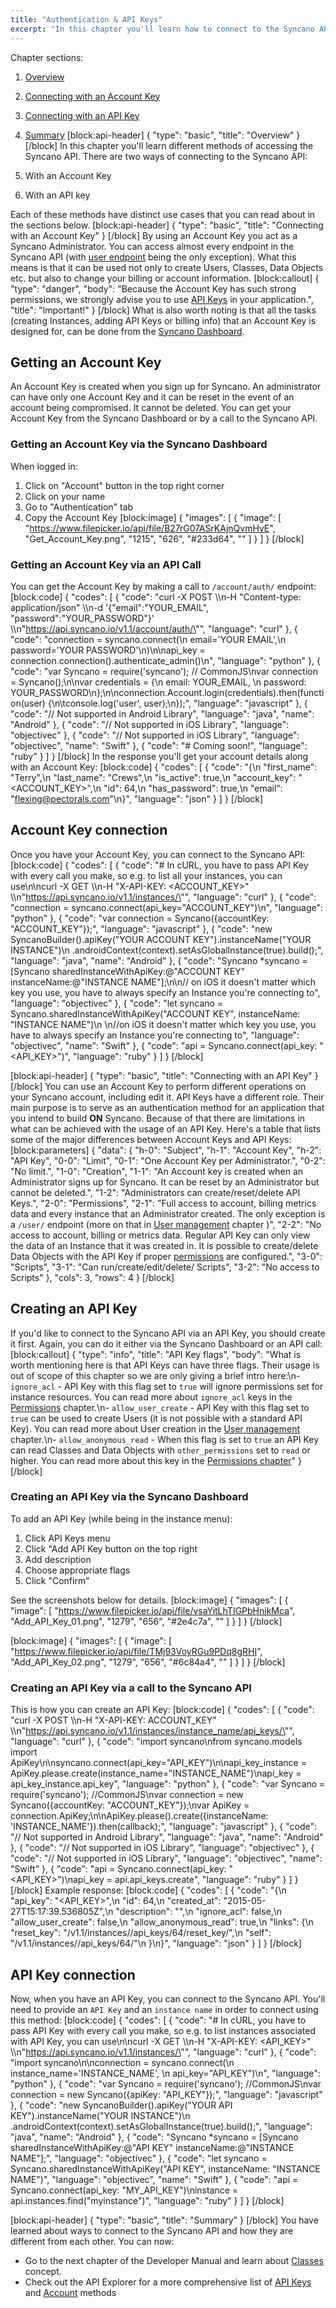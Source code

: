 ```yaml
---
title: "Authentication & API Keys"
excerpt: "In this chapter you'll learn how to connect to the Syncano API with:\n- An Account Key\n- An API Key\n\nWe will also show what's the difference between Account Keys and API Keys."
---
```

Chapter sections:
1. [Overview](#overview)
2. [Connecting with an Account Key](#connecting-with-an-account-key)
3. [Connecting with an API Key ](#connecting-with-an-api-key)
4. [Summary](#summary) 
[block:api-header]
{
  "type": "basic",
  "title": "Overview"
}
[/block]
In this chapter you'll learn different methods of accessing the Syncano API. There are two ways of connecting to the Syncano API:

1. With an Account Key
2. With an API key

Each of these methods have distinct use cases that you can read about in the sections below.
[block:api-header]
{
  "type": "basic",
  "title": "Connecting with an Account Key"
}
[/block]
By using an Account Key you act as a Syncano Administrator. You can access almost every endpoint in the Syncano API (with [user endpoint](user-management#section-user-endpoint) being the only exception). What this means is that it can be used not only to create Users, Classes, Data Objects etc. but also to change your billing or account information. 
[block:callout]
{
  "type": "danger",
  "body": "Because the Account Key has such strong permissions, we strongly advise you to use [API Keys](#connecting-with-an-api-key) in your application.",
  "title": "Important!"
}
[/block]
What is also worth noting is that all the tasks (creating Instances, adding API Keys or billing info) that an Account Key is designed for, can be done from the [Syncano Dashboard](https://dashboard.syncano.io).

## Getting an Account Key
An Account Key is created when you sign up for Syncano. An administrator can have only one Account Key and it can be reset in the event of an account being compromised. It cannot be deleted. You can get your Account Key from the Syncano Dashboard or by a call to the Syncano API.

### Getting an Account Key via the Syncano Dashboard
When logged in:
1. Click on "Account" button in the top right corner
2. Click on your name
3. Go to "Authentication" tab
4. Copy the Account Key 
[block:image]
{
  "images": [
    {
      "image": [
        "https://www.filepicker.io/api/file/B27rG07ASrKAjnQvmHyE",
        "Get_Account_Key.png",
        "1215",
        "626",
        "#233d64",
        ""
      ]
    }
  ]
}
[/block]
### Getting an Account Key via an API Call
You can get the Account Key by making a call to `/account/auth/` endpoint:
[block:code]
{
  "codes": [
    {
      "code": "curl -X POST \\\n-H \"Content-type: application/json\" \\\n-d '{\"email\":\"YOUR_EMAIL\", \"password\":\"YOUR_PASSWORD\"}' \\\n\"https://api.syncano.io/v1.1/account/auth/\"",
      "language": "curl"
    },
    {
      "code": "connection = syncano.connect(\n    email='YOUR EMAIL',\n    password='YOUR PASSWORD'\n)\n\napi_key = connection.connection().authenticate_admin()\n",
      "language": "python"
    },
    {
      "code": "var Syncano = require('syncano');  // CommonJS\nvar connection = Syncano();\n\nvar credentials = {\n  email: YOUR_EMAIL, \n  password: YOUR_PASSWORD\n};\n\nconnection.Account.login(credentials).then(function(user) {\n\tconsole.log('user', user);\n});",
      "language": "javascript"
    },
    {
      "code": "// Not supported in Android Library",
      "language": "java",
      "name": "Android"
    },
    {
      "code": "// Not supported in iOS Library",
      "language": "objectivec"
    },
    {
      "code": "// Not supported in iOS Library",
      "language": "objectivec",
      "name": "Swift"
    },
    {
      "code": "# Coming soon!",
      "language": "ruby"
    }
  ]
}
[/block]
In the response you'll get your account details along with an Account Key:
[block:code]
{
  "codes": [
    {
      "code": "{\n    \"first_name\": \"Terry\",\n    \"last_name\": \"Crews\",\n    \"is_active\": true,\n    \"account_key\": \"<ACCOUNT_KEY>\",\n    \"id\": 64,\n    \"has_password\": true,\n    \"email\": \"flexing@pectorals.com\"\n}",
      "language": "json"
    }
  ]
}
[/block]
## Account Key connection
Once you have your Account Key, you can connect to the Syncano API:
[block:code]
{
  "codes": [
    {
      "code": "# In cURL, you have to pass API Key with every call you make, so e.g. to list all your instances, you can use\n\ncurl -X GET \\\n-H \"X-API-KEY: <ACCOUNT_KEY>\" \\\n\"https://api.syncano.io/v1.1/instances/\"",
      "language": "curl"
    },
    {
      "code": "connection = syncano.connect(api_key=\"ACCOUNT_KEY\")\n",
      "language": "python"
    },
    {
      "code": "var connection = Syncano({accountKey: \"ACCOUNT_KEY\"});",
      "language": "javascript"
    },
    {
      "code": "new SyncanoBuilder().apiKey(\"YOUR ACCOUNT KEY\").instanceName(\"YOUR INSTANCE\")\n     .androidContext(context).setAsGlobalInstance(true).build();",
      "language": "java",
      "name": "Android"
    },
    {
      "code": "Syncano *syncano = [Syncano sharedInstanceWithApiKey:@\"ACCOUNT KEY\" instanceName:@\"INSTANCE NAME\"];\n\n// on iOS it doesn't matter which key you use, you have to always specify an Instance you're connecting to",
      "language": "objectivec"
    },
    {
      "code": "let syncano = Syncano.sharedInstanceWithApiKey(\"ACCOUNT KEY\", instanceName: \"INSTANCE NAME\")\n  \n//on iOS it doesn't matter which key you use, you have to always specify an Instance you're connecting to",
      "language": "objectivec",
      "name": "Swift"
    },
    {
      "code": "api = Syncano.connect(api_key: \"<API_KEY>\")",
      "language": "ruby"
    }
  ]
}
[/block]

[block:api-header]
{
  "type": "basic",
  "title": "Connecting with an API Key"
}
[/block]
You can use an Account Key to perform different operations on your Syncano account, including edit it. 
API Keys have a different role. Their main purpose is to serve as an authentication method for an application that you intend to build **ON** Syncano. Because of that there are limitations in what can be achieved with the usage of an API Key. Here's a table that lists some of the major differences between Account Keys and API Keys:
[block:parameters]
{
  "data": {
    "h-0": "Subject",
    "h-1": "Account Key",
    "h-2": "API Key",
    "0-0": "Limit",
    "0-1": "One Account Key per Administrator.",
    "0-2": "No limit.",
    "1-0": "Creation",
    "1-1": "An Account key is created when an Administrator signs up for Syncano. It can be reset by an Administrator but cannot be deleted.",
    "1-2": "Administrators can create/reset/delete API Keys.",
    "2-0": "Permissions",
    "2-1": "Full access to account, billing metrics data and every instance that an Administrator created. The only exception is a `/user/` endpoint (more on that in [User management](user-management) chapter )",
    "2-2": "No access to account, billing or metrics data. Regular API Key can only view the data of an Instance that it was created in. It is possible to create/delete Data Objects with the API Key if proper [permissions](permissions) are configured.",
    "3-0": "Scripts",
    "3-1": "Can run/create/edit/delete/ Scripts",
    "3-2": "No access to Scripts"
  },
  "cols": 3,
  "rows": 4
}
[/block]
 ## Creating an API Key
If you'd like to connect to the Syncano API via an API Key, you should create it first. Again, you can do it either via the Syncano Dashboard or an API call:
[block:callout]
{
  "type": "info",
  "title": "API Key flags",
  "body": "What is worth mentioning here is that API Keys can have three flags. Their usage is out of scope of this chapter so we are only giving a brief intro here:\n- `ignore_acl` - API Key with this flag set to `true` will ignore permissions set for instance resources. You can read more about `ignore_acl` keys in the [Permissions](permissions#using-api-keys-and-user-keys) chapter.\n- `allow_user_create` - API Key with this flag set to `true` can be used to create Users (it is not possible with a standard API Key). You can read more about User creation in the [User management](user-management#creating-an-api-key-with-user-creation-permissions) chapter.\n- `allow_anonymous_read` - When this flag is set to `true` an API Key can read Classes and Data Objects with `other_permissions` set to `read` or higher. You can read more about this key in the [Permissions chapter](permissions#using-api-key-with-allow_anonymous_read-flag)"
}
[/block]

### Creating an API Key via the Syncano Dashboard
To add an API Key (while being in the instance menu):
1. Click API Keys menu
2. Click "Add API Key button on the top right
3. Add description
4. Choose appropriate flags
5. Click "Confirm" 

See the screenshots below for details.
[block:image]
{
  "images": [
    {
      "image": [
        "https://www.filepicker.io/api/file/vsaYitLhTIGPbHnikMca",
        "Add_API_Key_01.png",
        "1279",
        "656",
        "#2e4c7a",
        ""
      ]
    }
  ]
}
[/block]

[block:image]
{
  "images": [
    {
      "image": [
        "https://www.filepicker.io/api/file/TMj93VoyRGu9PDq8gRHI",
        "Add_API_Key_02.png",
        "1279",
        "656",
        "#6c84a4",
        ""
      ]
    }
  ]
}
[/block]
### Creating an API Key via a call to the Syncano API

This is how you can create an API Key:
[block:code]
{
  "codes": [
    {
      "code": "curl -X POST \\\n-H \"X-API-KEY: ACCOUNT_KEY\" \\\n\"https://api.syncano.io/v1.1/instances/instance_name/api_keys/\"",
      "language": "curl"
    },
    {
      "code": "import syncano\nfrom syncano.models import ApiKey\n\nsyncano.connect(api_key=\"API_KEY\")\n\napi_key_instance = ApiKey.please.create(instance_name=\"INSTANCE_NAME\")\napi_key = api_key_instance.api_key",
      "language": "python"
    },
    {
      "code": "var Syncano = require('syncano'); //CommonJS\nvar connection = new Syncano({accountKey: \"ACCOUNT_KEY\"});\nvar ApiKey = connection.ApiKey;\n\nApiKey.please().create({instanceName: 'INSTANCE_NAME'}).then(callback);",
      "language": "javascript"
    },
    {
      "code": "// Not supported in Android Library",
      "language": "java",
      "name": "Android"
    },
    {
      "code": "// Not supported in iOS Library",
      "language": "objectivec"
    },
    {
      "code": "// Not supported in iOS Library",
      "language": "objectivec",
      "name": "Swift"
    },
    {
      "code": "api = Syncano.connect(api_key: \"<API_KEY>\")\napi_key = api.api_keys.create",
      "language": "ruby"
    }
  ]
}
[/block]
Example response:
[block:code]
{
  "codes": [
    {
      "code": "{\n    \"api_key\": \"<API_KEY>\",\n    \"id\": 64,\n    \"created_at\": \"2015-05-27T15:17:39.536805Z\",\n    \"description\": \"\",\n    \"ignore_acl\": false,\n    \"allow_user_create\": false,\n    \"allow_anonymous_read\": true,\n    \"links\": {\n        \"reset_key\": \"/v1.1/instances/<instance>/api_keys/64/reset_key/\",\n        \"self\": \"/v1.1/instances/<instance>/api_keys/64/\"\n    }\n}",
      "language": "json"
    }
  ]
}
[/block]
## API Key connection
Now, when you have an API Key, you can connect to the Syncano API. You'll need to provide an `API Key` and an `instance name` in order to connect using this method:
[block:code]
{
  "codes": [
    {
      "code": "# In cURL, you have to pass API Key with every call you make, so e.g. to list instances associated with API Key, you can use\n\ncurl -X GET \\\n-H \"X-API-KEY: <API_KEY>\" \\\n\"https://api.syncano.io/v1.1/instances/\"",
      "language": "curl"
    },
    {
      "code": "import syncano\n\nconnection = syncano.connect(\n  instance_name='INSTANCE_NAME', \n  api_key=\"API_KEY\")\n",
      "language": "python"
    },
    {
      "code": "var Syncano = require('syncano'); //CommonJS\nvar connection = new Syncano({apiKey: \"API_KEY\"});",
      "language": "javascript"
    },
    {
      "code": "new SyncanoBuilder().apiKey(\"YOUR API KEY\").instanceName(\"YOUR INSTANCE\")\n     .androidContext(context).setAsGlobalInstance(true).build();",
      "language": "java",
      "name": "Android"
    },
    {
      "code": "Syncano *syncano = [Syncano sharedInstanceWithApiKey:@\"API KEY\" instanceName:@\"INSTANCE NAME\"];",
      "language": "objectivec"
    },
    {
      "code": "let syncano = Syncano.sharedInstanceWithApiKey(\"API KEY\", instanceName: \"INSTANCE NAME\")",
      "language": "objectivec",
      "name": "Swift"
    },
    {
      "code": "api = Syncano.connect(api_key: \"MY_API_KEY\")\ninstance = api.instances.find(\"myinstance\")",
      "language": "ruby"
    }
  ]
}
[/block]

[block:api-header]
{
  "type": "basic",
  "title": "Summary"
}
[/block]
You have learned about ways to connect to the Syncano API and how they are different from each other. You can now:
- Go to the next chapter of the Developer Manual and learn about [Classes](classes) concept.
- Check out the API Explorer for a more comprehensive list of [API Keys](http://docs.syncano.com/v0.1.1/docs/api-keys-list) and [Account](http://docs.syncano.com/v0.1.1/docs/account-details) methods